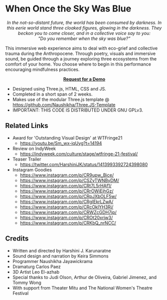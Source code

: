 # When Once the Sky Was Blue

<p align="center">
<i>
In the not-so-distant future, the world has been consumed by darkness. In this eerie world stand three cloaked figures, glowing in the darkness. They beckon you to come closer, and in a collective voice say to you:
<br>
"Do you remember when the sky was blue?”
</i>
</p>

This immersive web experience aims to deal with eco-grief and collective trauma during the Anthropocene. Through poetry, visuals and immersive sound, be guided through a journey exploring three ecosystems from the comfort of your home. You choose where to begin in this performance encouraging mindfulness practices.

<center><b><a href="mailto:hello@naushikha.com?subject=Request%20for%20WOTSWB%20Demo&body=Hi%20there%2C%0AI%20would%20like%20to%20get%20a%20demo%20of%20When%20once%20the%20sky%20was%20blue.">Request for a Demo</a></center></b>


- Designed using Three.js, HTML, CSS and JS.
- Completed in a short span of 2 weeks.
- Makes use of the modular Three.js template @ https://github.com/Naushikha/Three.JS-Template
- IMPORTANT: THIS CODE IS DISTRIBUTED UNDER GNU GPLv3.

## Related Links

- Award for 'Outstanding Visual Design' at WTFringe21
  - https://youtu.be/Sm_wx-iqUyg?t=14194
- Review on IndyWeek
  - https://indyweek.com/culture/stage/wtfringe-21-festival/
- Teaser Trailer
  - https://twitter.com/HarshiniJK/status/1413993392724398080
- Instagram Goodies
  - https://www.instagram.com/p/CR9upw_Bice/
  - https://www.instagram.com/p/CSZyTWNByDM/
  - https://www.instagram.com/p/CRt7L5rHAf1/
  - https://www.instagram.com/p/CRrOWiEjhGz/
  - https://www.instagram.com/p/CRpJXbOLF5w/
  - https://www.instagram.com/p/CRgIEkrLZwA/
  - https://www.instagram.com/p/CRcOkIYH3Rj/
  - https://www.instagram.com/p/CRWZcGDH7jp/
  - https://www.instagram.com/p/CROt20xrjw3/
  - https://www.instagram.com/p/CRKbQ_nrNCC/

## Credits

- Written and directed by Harshini J. Karunaratne
- Sound design and narration by Keira Simmons
- Programmer Naushikha Jayawickrama
- Dramaturg Carlos Paez
- 3D Artist Leo El-azhab
- Special thanks to Judi Olson, Arthur de Oliveira, Gabriel Jimenez, and Tommy Wong
- With support from Theater Mitu and The National Women's Theatre Festival
